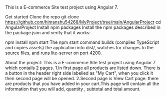 This is a E-commerce Site test project using Angular 7.

Get started
Clone the repo
git clone https://github.com/himanshu54268/MyProject/tree/main/AngularProject
cd AngularProject
Install npm packages
Install the npm packages described in the package.json and verify that it works:

npm install
npm start
The npm start command builds (compiles TypeScript and copies assets) the application into dist/, watches for changes to the source files, and runs lite-server on port 4200.

About the project:
This is a E-commerce Site test project using Angular 7 which contails 2 pages.
1.In first page all products are listed down. There is a button in the header right side labelled as "My Cart", when you click it then second page will be opened.
2.Second page is View Cart page: there are products that you have added in your cart.This page will contain all the information that you will add, quantity , subtotal and total amount.
